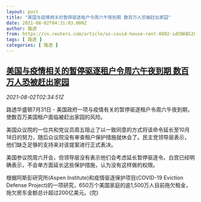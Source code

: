 ```yaml
---
layout: post
title: "美国与疫情相关的暂停驱逐租户令周六午夜到期 数百万人恐被赶出家园"
date: 2021-08-02T04:31:03.000Z
author: 路透
from: https://cn.reuters.com/article/us-covid-house-rent-0802-idCNKBS2F305X
tags: [ 路透 ]
categories: [ 路透 ]
---
```

<!--1627878663000-->
[美国与疫情相关的暂停驱逐租户令周六午夜到期 数百万人恐被赶出家园](https://cn.reuters.com/article/us-covid-house-rent-0802-idCNKBS2F305X)
------

<div>
<div><i>2021-08-02T02:34:51Z</i></div><p>路透华盛顿7月31日 - 美国政府一项与疫情有关的暂停驱逐租户令周六午夜到期，使数百万美国租户面临被赶出家园的风险。</p><p>美国众议院的一位共和党议员周五阻止了以一致同意的方式将该命令延长至10月18日的努力，随后众议院没有审查租户保护措施就休会了。民主党领导层表示，他们缺乏足够的支持来对该提案进行正式表决。</p><p>美国参议院周六开会，但领导层没有表示他们会考虑延长暂停驱逐令。白宫已经明确表示，不会单方面延长这些保护措施，认为没有这样做的权限。</p><p>根据阿斯彭研究所(Aspen Institute)和疫情驱逐保护项目(COVID-19 Eviction Defense Project)的一项研究，650万个美国家庭的逾1,500万人目前拖欠租金，拖欠房东金额总计超过200亿美元。(完)</p>
</div>
